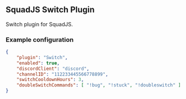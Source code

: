 ## SquadJS Switch Plugin
Switch plugin for SquadJS.

### Example configuration
```json
{
    "plugin": "Switch",
    "enabled": true,
    "discordClient": "discord",
    "channelID": "112233445566778899",
    "switchCooldownHours": 3,
    "doubleSwitchCommands": [ "!bug", "!stuck", "!doubleswitch" ]
}
```
